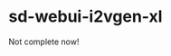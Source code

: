 <!--
 * @Author: SpenserCai
 * @Date: 2023-08-29 00:28:15
 * @version: 
 * @LastEditors: SpenserCai
 * @LastEditTime: 2023-08-29 15:53:54
 * @Description: file content
-->
# sd-webui-i2vgen-xl

Not complete now!